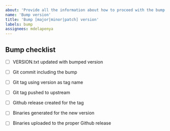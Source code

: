 ```yaml
---
about: 'Provide all the information about how to proceed with the bump of a version'
name: 'Bump version'
title: 'Bump [major|minor|patch] version'
labels: bump
assignees: mdelapenya
---
```


## Bump checklist
- [ ] VERSION.txt updated with bumped version
- [ ] Git commit including the bump
- [ ] Git tag using version as tag name
- [ ] Git tag pushed to upstream
- [ ] Github release created for the tag
- [ ] Binaries generated for the new version
- [ ] Binaries uploaded to the proper Github release

